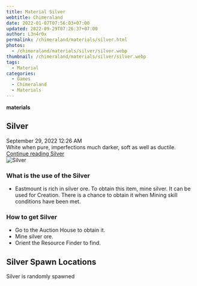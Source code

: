 ```yaml
---
title: Material Silver
webtitle: Chimeraland
date: 2022-01-07T07:56:03+07:00
updated: 2022-09-29T07:26:37+07:00
author: L3n4r0x
permalink: /chimeraland/materials/silver.html
photos:
  - /chimeraland/materials/silver/silver.webp
thumbnail: /chimeraland/materials/silver/silver.webp
tags:
  - Material
categories:
  - Games
  - Chimeraland
  - Materials
---
```


<section id="bootstrap-wrapper">
  <link
    rel="stylesheet"
    href="https://cdn.statically.io/gh/dimaslanjaka/Web-Manajemen/40ac3225/css/bootstrap-4.5-wrapper.css"
  />
  <div
    class="row g-0 border rounded overflow-hidden flex-md-row mb-4 shadow-sm position-relative"
  >
    <div class="col p-4 d-flex flex-column position-static">
      <strong class="d-inline-block mb-2 text-success">materials</strong>
      <h2 class="mb-0">Silver</h2>
      <div class="mb-1 text-muted">September 29, 2022 12:26 AM</div>
      <div class="mb-2 border p-1">
        White when pure, imperfections much darker, soft as well as ductile.
      </div>
      <a href="/chimeraland/materials/silver.html" class="stretched-link d-none"
        >Continue reading Silver</a
      >
    </div>
    <div class="col-auto d-none d-lg-block">
      <img src="/chimeraland/materials/silver/silver.webp" alt="Silver" />
    </div>
  </div>
  <div class="row">
    <div class="col-lg-6 col-12 mb-2">
      <div class="card">
        <div class="card-body">
          <h3 class="card-title">What is the use of the Silver</h3>
          <div class="card-text">
            <ul>
              <li>
                Eastmount is rich in silver ore. To obtain this item, mine
                silver. It can be used for Creation. There is a chance to obtain
                it when Mining skill conditions have been met.
              </li>
            </ul>
          </div>
        </div>
      </div>
    </div>
    <div class="col-lg-6 col-12 mb-2">
      <div class="card">
        <div class="card-body">
          <h3 class="card-title">How to get Silver</h3>
          <div class="card-text">
            <ul>
              <li>Go to the Auction House to obtain it.</li>
              <li>Mine silver ore.</li>
              <li>Orient the Resource Finder to find.</li>
            </ul>
          </div>
        </div>
      </div>
    </div>
    <div class="col-12 mb-2">
      <h2>Silver Spawn Locations</h2>
      <p>Silver is randomly spawned</p>
    </div>
  </div>
</section>
